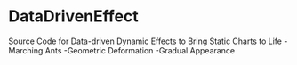 # DataDrivenEffect
Source Code for Data-driven Dynamic Effects to Bring Static Charts to Life
-Marching Ants
-Geometric Deformation
-Gradual Appearance
